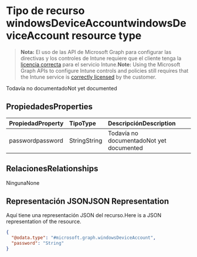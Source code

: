 # <a name="windowsdeviceaccount-resource-type"></a><span data-ttu-id="6bb21-101">Tipo de recurso windowsDeviceAccount</span><span class="sxs-lookup"><span data-stu-id="6bb21-101">windowsDeviceAccount resource type</span></span>

> <span data-ttu-id="6bb21-102">**Nota:** El uso de las API de Microsoft Graph para configurar las directivas y los controles de Intune requiere que el cliente tenga la [licencia correcta](https://go.microsoft.com/fwlink/?linkid=839381) para el servicio Intune.</span><span class="sxs-lookup"><span data-stu-id="6bb21-102">**Note:** Using the Microsoft Graph APIs to configure Intune controls and policies still requires that the Intune service is [correctly licensed](https://go.microsoft.com/fwlink/?linkid=839381) by the customer.</span></span>

<span data-ttu-id="6bb21-103">Todavía no documentado</span><span class="sxs-lookup"><span data-stu-id="6bb21-103">Not yet documented</span></span>
## <a name="properties"></a><span data-ttu-id="6bb21-104">Propiedades</span><span class="sxs-lookup"><span data-stu-id="6bb21-104">Properties</span></span>
|<span data-ttu-id="6bb21-105">Propiedad</span><span class="sxs-lookup"><span data-stu-id="6bb21-105">Property</span></span>|<span data-ttu-id="6bb21-106">Tipo</span><span class="sxs-lookup"><span data-stu-id="6bb21-106">Type</span></span>|<span data-ttu-id="6bb21-107">Descripción</span><span class="sxs-lookup"><span data-stu-id="6bb21-107">Description</span></span>|
|:---|:---|:---|
|<span data-ttu-id="6bb21-108">password</span><span class="sxs-lookup"><span data-stu-id="6bb21-108">password</span></span>|<span data-ttu-id="6bb21-109">String</span><span class="sxs-lookup"><span data-stu-id="6bb21-109">String</span></span>|<span data-ttu-id="6bb21-110">Todavía no documentado</span><span class="sxs-lookup"><span data-stu-id="6bb21-110">Not yet documented</span></span>|

## <a name="relationships"></a><span data-ttu-id="6bb21-111">Relaciones</span><span class="sxs-lookup"><span data-stu-id="6bb21-111">Relationships</span></span>
<span data-ttu-id="6bb21-112">Ninguna</span><span class="sxs-lookup"><span data-stu-id="6bb21-112">None</span></span>
## <a name="json-representation"></a><span data-ttu-id="6bb21-113">Representación JSON</span><span class="sxs-lookup"><span data-stu-id="6bb21-113">JSON Representation</span></span>
<span data-ttu-id="6bb21-114">Aquí tiene una representación JSON del recurso.</span><span class="sxs-lookup"><span data-stu-id="6bb21-114">Here is a JSON representation of the resource.</span></span>
<!--{
  "blockType": "resource",
  "@odata.type": "microsoft.graph.windowsDeviceAccount"
}-->
``` json
{
  "@odata.type": "#microsoft.graph.windowsDeviceAccount",
  "password": "String"
}
```








